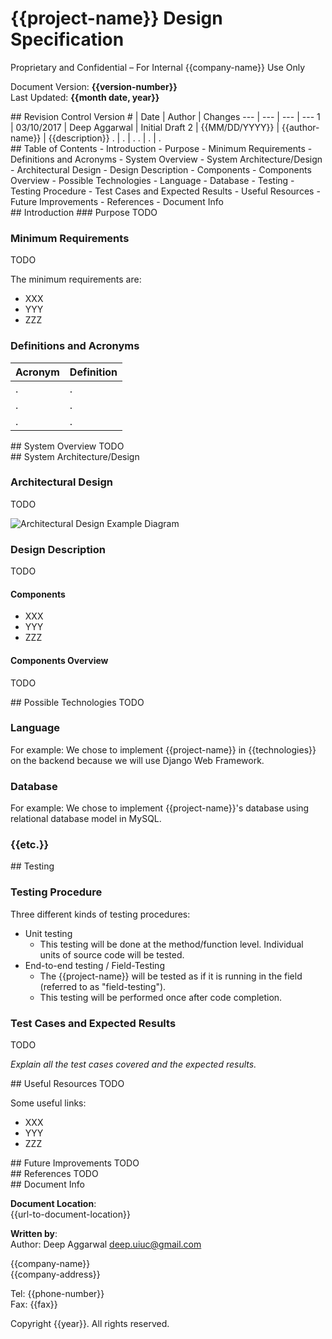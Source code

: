 # {{project-name}} Design Specification

Proprietary and Confidential – For Internal {{company-name}} Use Only  

Document Version: **{{version-number}}**<br>
Last Updated: **{{month date, year}}**<br>

<div style="page-break-after: always;"></div>
## Revision Control
Version # | Date | Author | Changes
--- | --- | --- | ---
1 | 03/10/2017 | Deep Aggarwal | Initial Draft
2 | {{MM/DD/YYYY}} | {{author-name}} | {{description}}
. | . | .
. | . | .

<div style="page-break-after: always;"></div>
## Table of Contents
- Introduction
    - Purpose
    - Minimum Requirements
    - Definitions and Acronyms
- System Overview
- System Architecture/Design
    - Architectural Design
    - Design Description
        - Components
        - Components Overview
- Possible Technologies
    - Language
    - Database
- Testing
    - Testing Procedure
    - Test Cases and Expected Results
- Useful Resources
- Future Improvements
- References
- Document Info


<div style="page-break-after: always;"></div>
## Introduction
### Purpose
TODO

### Minimum Requirements
TODO

The minimum requirements are:

- XXX
- YYY
- ZZZ


### Definitions and Acronyms
Acronym | Definition
--- | ---
. | .
. | .
. | .

<div style="page-break-after: always;"></div>
## System Overview
TODO

<div style="page-break-after: always;"></div>
## System Architecture/Design

### Architectural Design
TODO

![Architectural Design Example Diagram](resources/images/archDesign.png)

### Design Description
TODO

#### Components
- XXX
- YYY
- ZZZ

#### Components Overview
TODO

<div style="page-break-after: always;"></div>
## Possible Technologies
TODO

### Language
For example: We chose to implement {{project-name}} in {{technologies}} on the backend because we will use Django Web Framework.

### Database
For example: We chose to implement {{project-name}}'s database using relational database model in MySQL.

### {{etc.}}

<div style="page-break-after: always;"></div>
## Testing

### Testing Procedure

Three different kinds of testing procedures:

- Unit testing
	- This testing will be done at the method/function level. Individual units of source code will be tested.
- End-to-end testing / Field-Testing
    - The {{project-name}} will be tested as if it is running in the field (referred to as "field-testing").
	- This testing will be performed once after code completion.

### Test Cases and Expected Results
TODO

*Explain all the test cases covered and the expected results.*

<div style="page-break-after: always;"></div>
## Useful Resources
TODO

Some useful links:

- XXX
- YYY
- ZZZ

<div style="page-break-after: always;"></div>
## Future Improvements
TODO

<div style="page-break-after: always;"></div>
## References
TODO

<div style="page-break-after: always;"></div>
## Document Info

**Document Location**:  
{{url-to-document-location}}  

**Written by**:  
Author:    Deep Aggarwal [deep.uiuc@gmail.com](mailto:{{deep.uiuc@gmail.com}})  
  

{{company-name}}  
{{company-address}}

Tel: {{phone-number}}  
Fax: {{fax}}  

  
Copyright {{year}}. All rights reserved.
